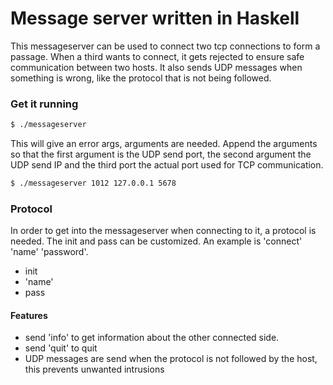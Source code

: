 # Message server written in Haskell

This messageserver can be used to connect two tcp connections to form a passage. When a third wants to connect, it gets rejected to ensure safe communication between two hosts. It also sends UDP messages when something is wrong, like the protocol that is not being followed.

### Get it running

```sh
$ ./messageserver
```
This will give an error args, arguments are needed.
Append the arguments so that the first argument is the UDP send port, the second argument the UDP send IP and the third port the actual port used for TCP communication.

```sh
$ ./messageserver 1012 127.0.0.1 5678
```
### Protocol 

In order to get into the messageserver when connecting to it, a protocol is needed. The init and pass can be customized. An example is 'connect' 'name' 'password'.
-   init
-   'name'
-   pass

#### Features

- send 'info' to get information about the other connected side.
- send 'quit' to quit
- UDP messages are send when the protocol is not followed by the host, this prevents unwanted intrusions
